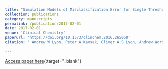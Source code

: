 ```yaml
---
title: "Simulation Models of Misclassification Error for Single Thresholds of High-Sensitivity Cardiac Troponin I Due to Assay Bias and Imprecision"
collection: publications
category: manuscripts
permalink: /publication/2017-02-01
date: 2017-02-01
venue: 'Clinical Chemistry'
paperurl: 'https://doi.org/10.1373/clinchem.2016.265058'
citation: ' Andrew W Lyon, Peter A Kavsak, Oliver A S Lyon, Andrew Worster, Martha E Lyon, Simulation Models of Misclassification Error for Single Thresholds of High-Sensitivity Cardiac Troponin I Due to Assay Bias and Imprecision, Clinical Chemistry, Volume 63, Issue 2, 1 February 2017, Pages 585–592, https://doi.org/10.1373/clinchem.2016.265058
'
---
```

[Access paper here](https://doi.org/10.1373/clinchem.2016.265058){:target="_blank"}
